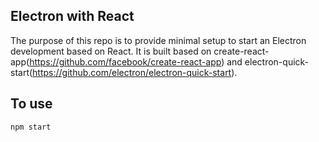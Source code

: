 ## Electron with React

The purpose of this repo is to provide minimal setup to start an Electron development based on React. It is built based on create-react-app(https://github.com/facebook/create-react-app) and electron-quick-start(https://github.com/electron/electron-quick-start).

## To use

```
npm start
```